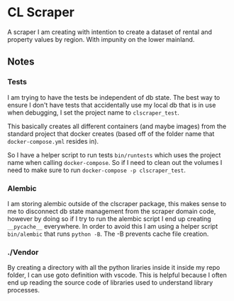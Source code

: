# CL Scraper
A scraper I am creating with intention to create a dataset of rental and property values by region. With impunity on the lower mainland.

## Notes

### Tests
I am trying to have the tests be independent of db state. The best way to ensure I don't have tests that accidentally use my local db that is in use when debugging, I set the project name to `clscraper_test`.

This basically creates all different containers (and maybe images) from the standard project that docker creates (based off of the folder name that `docker-compose.yml` resides in).

So I have a helper script to run tests `bin/runtests` which uses the project name when calling `docker-compose`. So if I need to clean out the volumes I need to make sure to run `docker-compose -p clscraper_test`.

### Alembic
I am storing alembic outside of the clscraper package, this makes sense to me to disconnect db state management from the scraper domain code, however by doing so if I try to run the alembic script I end up creating `__pycache__` everywhere. In order to avoid this I am using a helper script `bin/alembic` that runs `python -B`. The -B prevents cache file creation.

### ./Vendor

By creating a directory with all the python liraries inside it inside my repo folder, I can use goto definition with vscode. This is helpful because I often end up reading the source code of libraries used to understand library processes.